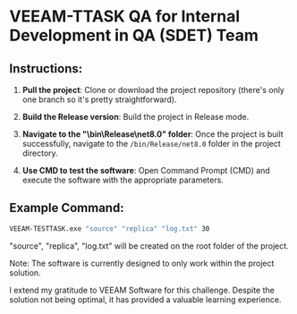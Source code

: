 # VEEAM-TTASK QA for Internal Development in QA (SDET) Team

## Instructions:

1. **Pull the project**: Clone or download the project repository (there's only one branch so it's pretty straightforward).
   
2. **Build the Release version**: Build the project in Release mode.

3. **Navigate to the "\bin\Release\net8.0" folder**: Once the project is built successfully, navigate to the `/bin/Release/net8.0` folder in the project directory.

4. **Use CMD to test the software**: Open Command Prompt (CMD) and execute the software with the appropriate parameters.

## Example Command:

```cmd
VEEAM-TESTTASK.exe "source" "replica" "log.txt" 30
```
"source", "replica", "log.txt" will be created on the root folder of the project. 

Note: The software is currently designed to only work within the project solution.

I extend my gratitude to VEEAM Software for this challenge. Despite the solution not being optimal, it has provided a valuable learning experience.
